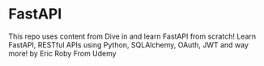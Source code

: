 # FastAPI

This repo uses content from 
Dive in and learn FastAPI from scratch! Learn FastAPI, RESTful APIs using Python, SQLAlchemy, OAuth, JWT and way more!
by Eric Roby
From Udemy 
